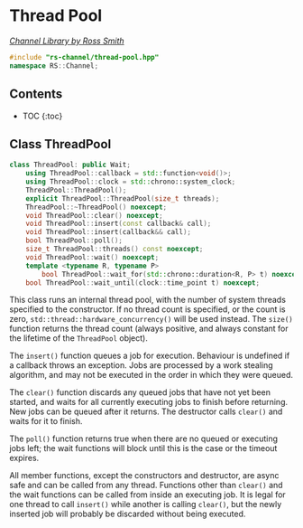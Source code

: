 # Thread Pool

_[Channel Library by Ross Smith](index.html)_

```c++
#include "rs-channel/thread-pool.hpp"
namespace RS::Channel;
```

## Contents

* TOC
{:toc}

## Class ThreadPool

```c++
class ThreadPool: public Wait;
    using ThreadPool::callback = std::function<void()>;
    using ThreadPool::clock = std::chrono::system_clock;
    ThreadPool::ThreadPool();
    explicit ThreadPool::ThreadPool(size_t threads);
    ThreadPool::~ThreadPool() noexcept;
    void ThreadPool::clear() noexcept;
    void ThreadPool::insert(const callback& call);
    void ThreadPool::insert(callback&& call);
    bool ThreadPool::poll();
    size_t ThreadPool::threads() const noexcept;
    void ThreadPool::wait() noexcept;
    template <typename R, typename P>
        bool ThreadPool::wait_for(std::chrono::duration<R, P> t) noexcept;
    bool ThreadPool::wait_until(clock::time_point t) noexcept;
```

This class runs an internal thread pool, with the number of system threads
specified to the constructor. If no thread count is specified, or the count
is zero, `std::thread::hardware_concurrency()` will be used instead. The
`size()` function returns the thread count (always positive, and always
constant for the lifetime of the `ThreadPool` object).

The `insert()` function queues a job for execution. Behaviour is undefined if
a callback throws an exception. Jobs are processed by a work stealing
algorithm, and may not be executed in the order in which they were queued.

The `clear()` function discards any queued jobs that have not yet been
started, and waits for all currently executing jobs to finish before
returning. New jobs can be queued after it returns. The destructor calls
`clear()` and waits for it to finish.

The `poll()` function returns true when there are no queued or executing jobs
left; the wait functions will block until this is the case or the timeout
expires.

All member functions, except the constructors and destructor, are async safe
and can be called from any thread. Functions other than `clear()` and the
wait functions can be called from inside an executing job. It is legal for
one thread to call `insert()` while another is calling `clear()`, but the
newly inserted job will probably be discarded without being executed.

